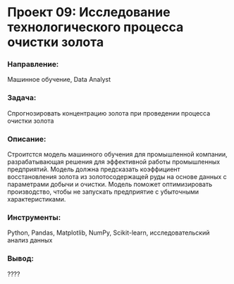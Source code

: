 # Проект 09: Исследование технологического процесса очистки золота

### Направление: 
Машинное обучение, Data Analyst

### Задача: 
Спрогнозировать концентрацию золота при проведении процесса очистки золота

### Описание:
Строитстся модель машинного обучения для промышленной компании, разрабатывающая решения для эффективной работы промышленных предприятий. Модель должна предсказать коэффициент восстановления золота из золотосодержащей руды на основе данных с параметрами добычи и очистки. Модель поможет оптимизировать производство, чтобы не запускать предприятие с убыточными характеристиками.

### Инструменты: 
Python, Pandas, Matplotlib, NumPy, Scikit-learn, исследовательский анализ данных

### Вывод:
????

